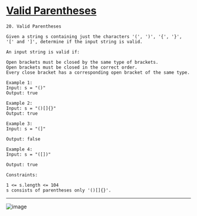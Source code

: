 # [Valid Parentheses](https://leetcode.com/problems/valid-parentheses/description/)

    20. Valid Parentheses

    Given a string s containing just the characters '(', ')', '{', '}', '[' and ']', determine if the input string is valid.

    An input string is valid if:

    Open brackets must be closed by the same type of brackets.
    Open brackets must be closed in the correct order.
    Every close bracket has a corresponding open bracket of the same type.

    Example 1:
    Input: s = "()"
    Output: true

    Example 2:
    Input: s = "()[]{}"
    Output: true

    Example 3:
    Input: s = "(]"

    Output: false

    Example 4:
    Input: s = "([])"

    Output: true

    Constraints:

    1 <= s.length <= 104
    s consists of parentheses only '()[]{}'.

---
![image](https://github.com/user-attachments/assets/8fa91975-6f5f-4d71-affd-d796680c30a7)
